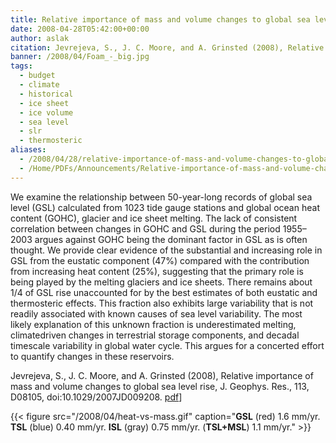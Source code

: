 ```yaml
---
title: Relative importance of mass and volume changes to global sea level rise.
date: 2008-04-28T05:42:00+00:00
author: aslak
citation: Jevrejeva, S., J. C. Moore, and A. Grinsted (2008), Relative importance of mass and volume changes to global sea level rise, J. Geophys. Res., 113, D08105, doi:10.1029/2007JD009208.
banner: /2008/04/Foam_-_big.jpg
tags:
  - budget
  - climate
  - historical
  - ice sheet
  - ice volume
  - sea level
  - slr
  - thermosteric
aliases:
  - /2008/04/28/relative-importance-of-mass-and-volume-changes-to-global-sea-level-rise/
  - /Home/PDFs/Announcements/Relative-importance-of-mass-and-volume-changes-to-global-sea-level-rise-
---
```


We examine the relationship between 50-year-long records of global sea level (GSL) calculated from 1023 tide gauge stations and global ocean heat content (GOHC), glacier and ice sheet melting. The lack of consistent correlation between changes in GOHC and GSL during the period 1955–2003 argues against GOHC being the dominant factor in GSL as is often thought. <!--more--> We provide clear evidence of the substantial and increasing role in GSL from the eustatic component (47%) compared with the contribution from increasing heat content (25%), suggesting that the primary role is being played by the melting glaciers and ice sheets. There remains about 1/4 of GSL rise unaccounted for by the best estimates of both eustatic and thermosteric effects. This fraction also exhibits large variability that is not readily associated with known causes of sea level variability. The most likely explanation of this unknown fraction is underestimated melting, climatedriven changes in terrestrial storage components, and decadal timescale variability in global water cycle. This argues for a concerted effort to quantify changes in these reservoirs.

Jevrejeva, S., J. C. Moore, and A. Grinsted (2008), Relative importance of mass and volume changes to global sea level rise, J. Geophys. Res., 113, D08105, doi:10.1029/2007JD009208. [pdf](/2016/03/jevrejeva-JGR08-relative-importance-mass-vs-vol-sea-level.pdf)]


{{< figure src="/2008/04/heat-vs-mass.gif" caption="**GSL** (red) 1.6 mm/yr. **TSL** (blue) 0.40 mm/yr. **ISL** (gray) 0.75 mm/yr. (**TSL+MSL**) 1.1 mm/yr." >}}
